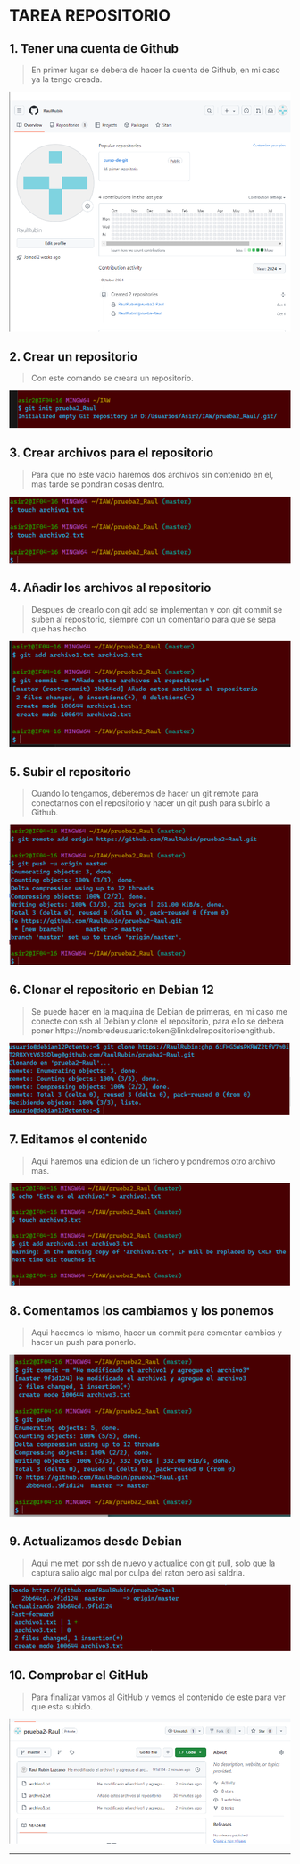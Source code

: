 # TAREA REPOSITORIO
## 1. Tener una cuenta de Github
> En primer lugar se debera de hacer la cuenta de Github, en mi caso ya la tengo creada.

![image](https://github.com/RaulRubin/prueba2-Raul/blob/master/Capturas%20IAW/1.png?raw=true)

## 2. Crear un repositorio
> Con este comando se creara un repositorio.

![image](https://github.com/RaulRubin/prueba2-Raul/blob/master/Capturas%20IAW/2.png?raw=true)

## 3. Crear archivos para el repositorio
> Para que no este vacio haremos dos archivos sin contenido en el, mas tarde se pondran cosas dentro.

![image](https://github.com/RaulRubin/prueba2-Raul/blob/master/Capturas%20IAW/3.png?raw=true)

## 4. Añadir los archivos al repositorio
> Despues de crearlo con git add se implementan y con git commit se suben al repositorio, siempre con un comentario para que se sepa que has hecho.

![image](https://github.com/RaulRubin/prueba2-Raul/blob/master/Capturas%20IAW/4.png?raw=true)

## 5. Subir el repositorio
> Cuando lo tengamos, deberemos de hacer un git remote para conectarnos con el repositorio y hacer un git push para subirlo a Github.

![image](https://github.com/RaulRubin/prueba2-Raul/blob/master/Capturas%20IAW/5.png?raw=true)

## 6. Clonar el repositorio en Debian 12
> Se puede hacer en la maquina de Debian de primeras, en mi caso me conecte con ssh al Debian y clone el repositorio, para ello se debera poner https://nombredeusuario:token@linkdelrepositorioengithub.

![image](https://github.com/RaulRubin/prueba2-Raul/blob/master/Capturas%20IAW/6.png?raw=true)

## 7. Editamos el contenido
> Aqui haremos una edicion de un fichero y pondremos otro archivo mas.

![image](https://github.com/RaulRubin/prueba2-Raul/blob/master/Capturas%20IAW/7.png?raw=true)

## 8. Comentamos los cambiamos y los ponemos
> Aqui hacemos lo mismo, hacer un commit para comentar cambios y hacer un push para ponerlo.

![image](https://github.com/RaulRubin/prueba2-Raul/blob/master/Capturas%20IAW/8.png?raw=true)

## 9. Actualizamos desde Debian
> Aqui me meti por ssh de nuevo y actualice con git pull, solo que la captura salio algo mal por culpa del raton pero asi saldria.

![image](https://github.com/RaulRubin/prueba2-Raul/blob/master/Capturas%20IAW/10.png?raw=true)

## 10. Comprobar el GitHub
> Para finalizar vamos al GitHub y vemos el contenido de este para ver que esta subido.

![image](https://github.com/RaulRubin/prueba2-Raul/blob/master/Capturas%20IAW/9.png?raw=true)

---